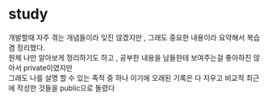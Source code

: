 # study


개발할때 자주 겪는 개념들이라 잊진 않겠지만 , 그래도 중요한 내용이라 요약해서 복습 겸 정리했다.<br>
원체 나만 알아보게 정리하기도 하고 ,  공부한 내용을 남들한테 보여주는걸 좋아하진 않아서 private이였지만 <br>
그래도 나를 설명 할 수 있는 족적 중 하나 이기에 오래된 기록은 다 지우고  비교적 최근에 작성한 것들을 public으로 돌렸다 
 